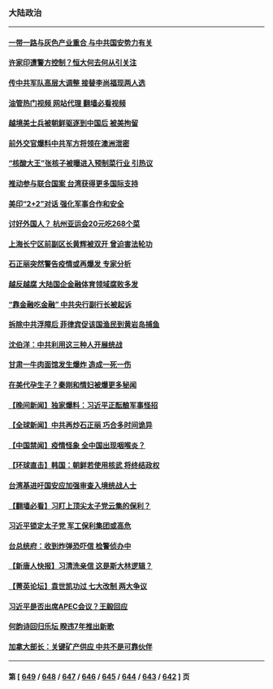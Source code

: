 ### 大陆政治
---
#### [一带一路与灰色产业重合 与中共国安势力有关](../../pages/ncid277/n14081922.md?09280445) 
#### [许家印遭警方控制？恒大何去何从引关注](../../pages/ncid277/n14082588.md?09280445) 
#### [传中共军队高层大调整 接替李尚福现两人选](../../pages/ncid277/n14082531.md?09280445) 
#### [油管热门视频 网站代理 翻墙必看视频](http://138.2.39.72:81/youtube.html?epic-marker?09280445)
#### [越境美士兵被朝鲜驱逐到中国后 被美拘留](../../pages/ncid277/n14082483.md?09280445) 
#### [前外交官爆料中共军方将领在澳洲泄密](../../pages/ncid277/n14082402.md?09280445) 
#### [“核酸大王”张核子被曝进入预制菜行业 引热议](../../pages/ncid277/n14082466.md?09280445) 
#### [推动参与联合国案 台湾获得更多国际支持](../../pages/ncid277/n14082488.md?09280445) 
#### [美印“2+2”对话 强化军事合作和安全](../../pages/ncid277/n14082487.md?09280445) 
#### [讨好外国人？ 杭州亚运会20元吃268个菜](../../pages/ncid277/n14082364.md?09280445) 
#### [上海长宁区前副区长黄辉被双开 曾迫害法轮功](../../pages/ncid277/n14082455.md?09280445) 
#### [石正丽突然警告疫情或再爆发 专家分析](../../pages/ncid277/n14082204.md?09280445) 
#### [越反越腐 大陆国企金融体育领域腐败多发](../../pages/ncid277/n14082361.md?09280445) 
#### [“靠金融吃金融” 中共央行副行长被起诉](../../pages/ncid277/n14082166.md?09280445) 
#### [拆除中共浮障后 菲律宾促该国渔民到黄岩岛捕鱼](../../pages/ncid277/n14082335.md?09280445) 
#### [沈伯洋：中共利用这三种人开展统战](../../pages/ncid277/n14082205.md?09280445) 
#### [甘肃一牛肉面馆发生爆炸  造成一死一伤](../../pages/ncid277/n14082310.md?09280445) 
#### [在美代孕生子？秦刚和情妇被爆更多秘闻](../../pages/ncid277/n14082305.md?09280445) 
#### [【晚间新闻】独家爆料：习近平正酝酿军事怪招](../../pages/ncid277/n14082240.md?09280445) 
#### [【全球新闻】中共再炒石正丽 巧合多时间诡异](../../pages/ncid277/n14082243.md?09280445) 
#### [【中国禁闻】疫情怪象 全中国出现咽喉炎？](../../pages/ncid277/n14081438.md?09280445) 
#### [【环球直击】韩国：朝鲜若使用核武 将终结政权](../../pages/ncid277/n14081443.md?09280445) 
#### [台湾基进吁国安应加强审查入境统战人士](../../pages/ncid277/n14082156.md?09280445) 
#### [【翻墙必看】习盯上顶尖太子党云集的保利？](../../pages/ncid277/n14082020.md?09280445) 
#### [习近平锁定太子党 军工保利集团或高危](../../pages/ncid277/n14082003.md?09280445) 
#### [台总统府：收到炸弹恐吓信 检警侦办中](../../pages/ncid277/n14081966.md?09280445) 
#### [【新唐人快报】习清洗亲信 这是斯大林逻辑？](../../pages/ncid277/n14081885.md?09280445) 
#### [【菁英论坛】袁世凯功过 七大改制 两大争议](../../pages/ncid277/n14081872.md?09280445) 
#### [习近平是否出席APEC会议？王毅回应](../../pages/ncid277/n14081743.md?09280445) 
#### [何韵诗回归乐坛 睽违7年推出新歌](../../pages/ncid277/n14081896.md?09280445) 
#### [加拿大部长：关键矿产供应 中共不是可靠伙伴](../../pages/ncid277/n14081888.md?09280445) 

---
#### 第 [ [649](./649.md?09280445) / [648](./648.md?09280445) / [647](./647.md?09280445) / [646](./646.md?09280445) / [645](./645.md?09280445) / [644](./644.md?09280445) / [643](./643.md?09280445) / [642](./642.md?09280445) ] 页
